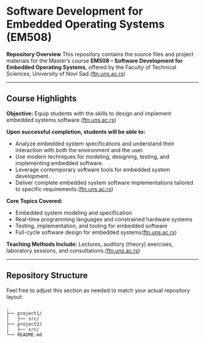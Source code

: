 # Software Development for Embedded Operating Systems (EM508)

**Repository Overview**
This repository contains the source files and project materials for the Master’s course **EM508 – Software Development for Embedded Operating Systems**, offered by the Faculty of Technical Sciences, University of Novi Sad.([ftn.uns.ac.rs][1])

---

## Course Highlights

**Objective:** Equip students with the skills to design and implement embedded systems software.([ftn.uns.ac.rs][1])

**Upon successful completion, students will be able to:**

* Analyze embedded system specifications and understand their interaction with both the environment and the user.
* Use modern techniques for modeling, designing, testing, and implementing embedded software.
* Leverage contemporary software tools for embedded system development.
* Deliver complete embedded system software implementations tailored to specific requirements.([ftn.uns.ac.rs][1])

**Core Topics Covered:**

* Embedded system modeling and specification
* Real-time programming languages and constrained hardware systems
* Testing, implementation, and tooling for embedded software
* Full-cycle software design for embedded systems([ftn.uns.ac.rs][1])

**Teaching Methods Include:**
Lectures, auditory (theory) exercises, laboratory sessions, and consultations.([ftn.uns.ac.rs][1])

---

## Repository Structure

Feel free to adjust this section as needed to match your actual repository layout:

```
.
├── project1/
│   ├── src/
├── project2/
│   ├── src/
└── README.md
```
[1]: https://ftn.uns.ac.rs/courses/EM508/razvoj-softvera-za-embeded-operativne-sisteme/?utm_source=chatgpt.com "Software Development For Embedded Operating Systems - FTN"
